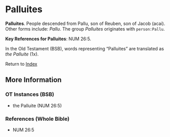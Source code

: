 # Palluites
**Palluites**. 
People descended from Pallu, son of Reuben, son of Jacob (acai). 
Other forms include: 
*Pallu*. 
The group _Palluites_ originates with `person:Pallu`. 


**Key References for Palluites**: 
NUM 26:5. 


In the Old Testament (BSB), words representing “Palluites” are translated as 
*the Palluite* (1x). 




Return to [Index](00-Index.md)

## More Information

### OT Instances (BSB)

* the Palluite (NUM 26:5)



### References (Whole Bible)

* NUM 26:5



